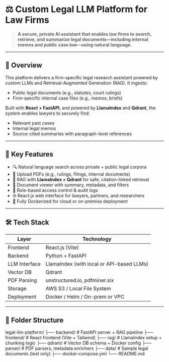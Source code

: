 # ⚖️ Custom Legal LLM Platform for Law Firms

> **A secure, private AI assistant that enables law firms to search, retrieve, and summarize legal documents—including internal memos and public case law—using natural language.**

---

## 🧠 Overview

This platform delivers a firm-specific legal research assistant powered by custom LLMs and Retrieval-Augmented Generation (RAG). It ingests:
- Public legal documents (e.g., statutes, court rulings)
- Firm-specific internal case files (e.g., memos, briefs)

Built with **React + FastAPI**, and powered by **LlamaIndex** and **Qdrant**, the system enables lawyers to securely find:
- Relevant past cases
- Internal legal memos
- Source-cited summaries with paragraph-level references

---

## 🚀 Key Features

- 🔍 Natural language search across private + public legal corpora
- 📁 Upload PDFs (e.g., rulings, filings, internal documents)
- 🧠 RAG with **LlamaIndex + Qdrant** for safe, citation-linked retrieval
- 🧾 Document viewer with summary, metadata, and filters
- 🔐 Role-based access control & audit logs
- 🌐 React.js web interface for lawyers, partners, and researchers
- 🐳 Fully Dockerized for cloud or on-premise deployment

---

## 🛠️ Tech Stack

| Layer         | Technology |
|---------------|------------|
| Frontend      | React.js (Vite) |
| Backend       | Python + FastAPI |
| LLM Interface | LlamaIndex (with local or API-based LLMs) |
| Vector DB     | Qdrant |
| PDF Parsing   | unstructured.io, pdfminer.six |
| Storage       | AWS S3 / Local File System |
| Deployment    | Docker / Helm / On-prem or VPC |

---

## 📁 Folder Structure

legal-llm-platform/
├── backend/ # FastAPI server + RAG pipeline
├── frontend/ # React frontend (Vite + Tailwind)
├── rag/ # LlamaIndex setup + chunking logic
├── qdrant/ # Vector DB schema + Docker config
├── parser/ # PDF parsers, metadata enrichers
├── data/ # Sample legal documents (test only)
├── docker-compose.yml
└── README.md
